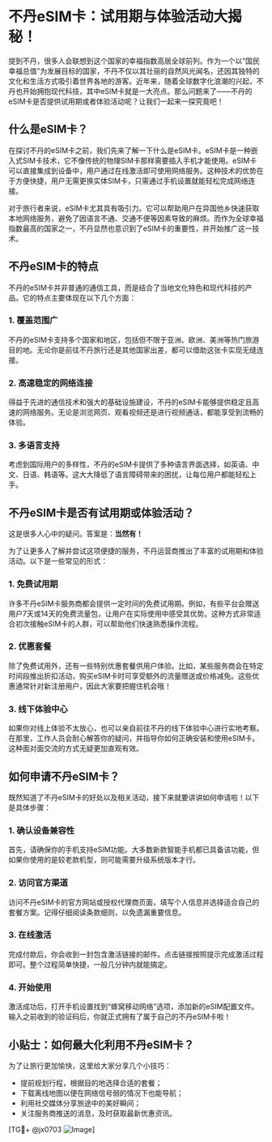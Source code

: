 # 不丹eSIM卡：试用期与体验活动大揭秘！

提到不丹，很多人会联想到这个国家的幸福指数高居全球前列。作为一个以“国民幸福总值”为发展目标的国家，不丹不仅以其壮丽的自然风光闻名，还因其独特的文化和生活方式吸引着世界各地的游客。近年来，随着全球数字化浪潮的兴起，不丹也开始拥抱现代科技，其中eSIM卡就是一大亮点。那么问题来了——不丹的eSIM卡是否提供试用期或者体验活动呢？让我们一起来一探究竟吧！

## 什么是eSIM卡？

在探讨不丹的eSIM卡之前，我们先来了解一下什么是eSIM卡。eSIM卡是一种嵌入式SIM卡技术，它不像传统的物理SIM卡那样需要插入手机才能使用。eSIM卡可以直接集成到设备中，用户通过在线激活即可使用网络服务。这种技术的优势在于方便快捷，用户无需更换实体SIM卡，只需通过手机设置就能轻松完成网络连接。

对于旅行者来说，eSIM卡尤其具有吸引力。它可以帮助用户在异国他乡快速获取本地网络服务，避免了因语言不通、交通不便等因素导致的麻烦。而作为全球幸福指数最高的国家之一，不丹显然也意识到了eSIM卡的重要性，并开始推广这一技术。

## 不丹eSIM卡的特点

不丹的eSIM卡并非普通的通信工具，而是结合了当地文化特色和现代科技的产品。它的特点主要体现在以下几个方面：

### 1. **覆盖范围广**
不丹的eSIM卡支持多个国家和地区，包括但不限于亚洲、欧洲、美洲等热门旅游目的地。无论你是前往不丹旅行还是其他国家出差，都可以借助这张卡实现无缝连接。

### 2. **高速稳定的网络连接**
得益于先进的通信技术和强大的基础设施建设，不丹的eSIM卡能够提供稳定且高速的网络服务。无论是浏览网页、观看视频还是进行视频通话，都能享受到流畅的体验。

### 3. **多语言支持**
考虑到国际用户的多样性，不丹的eSIM卡提供了多种语言界面选择，如英语、中文、日语、韩语等。这大大降低了语言障碍带来的困扰，让每位用户都能轻松上手。

## 不丹eSIM卡是否有试用期或体验活动？

这是很多人心中的疑问。答案是：**当然有！**

为了让更多人了解并尝试这项便捷的服务，不丹运营商推出了丰富的试用期和体验活动。以下是一些常见的形式：

### 1. **免费试用期**
许多不丹eSIM卡服务商都会提供一定时间的免费试用期。例如，有些平台会赠送用户7天或14天的免费流量包，让用户在实际使用中感受其优势。这种方式非常适合初次接触eSIM卡的人群，可以帮助他们快速熟悉操作流程。

### 2. **优惠套餐**
除了免费试用外，还有一些特别优惠套餐供用户体验。比如，某些服务商会在特定时间段推出折扣活动，购买eSIM卡时可享受额外的流量赠送或价格减免。这些优惠通常针对新注册用户，因此大家要把握住机会哦！

### 3. **线下体验中心**
如果你对线上体验不太放心，也可以亲自前往不丹的线下体验中心进行实地考察。在那里，工作人员会耐心解答你的疑问，并指导你如何正确安装和使用eSIM卡。这种面对面交流的方式无疑更加直观有效。

## 如何申请不丹eSIM卡？

既然知道了不丹eSIM卡的好处以及相关活动，接下来就要讲讲如何申请啦！以下是具体步骤：

### 1. 确认设备兼容性
首先，请确保你的手机支持eSIM功能。大多数新款智能手机都已具备该功能，但如果你使用的是较老款机型，则可能需要升级系统版本才行。

### 2. 访问官方渠道
访问不丹eSIM卡的官方网站或授权代理商页面，填写个人信息并选择适合自己的套餐方案。记得仔细阅读条款细则，以免遗漏重要信息。

### 3. 在线激活
完成付款后，你会收到一封包含激活链接的邮件。点击链接按照提示完成激活过程即可。整个过程简单快捷，一般几分钟内就能搞定。

### 4. 开始使用
激活成功后，打开手机设置找到“蜂窝移动网络”选项，添加新的eSIM配置文件。输入之前收到的验证码后，你就正式拥有了属于自己的不丹eSIM卡啦！

## 小贴士：如何最大化利用不丹eSIM卡？

为了让旅行更加愉快，这里给大家分享几个小技巧：

- 提前规划行程，根据目的地选择合适的套餐；
- 下载离线地图以便在网络信号弱的情况下也能导航；
- 利用社交媒体分享旅途中的美好瞬间；
- 关注服务商推送的消息，及时获取最新优惠资讯。

[TG💪+ @jx0703 ![Image](https://github.com/user-attachments/assets/dbca1d08-cadb-493c-b0ec-ad6f7a83f270)]